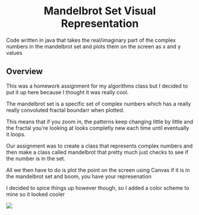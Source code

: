 <h1 align="center"> Mandelbrot Set Visual Representation </h1>
Code written in java that takes the real/imaginary part of the complex numbers in the mandelbrot set and plots them on the screen as x and y values


## Overview

This was a homework assignment for my algorithms class but I decided to put it up here because I thought it was really cool.

The mandelbrot set is a specific set of complex numbers which has a really really convoluted fractal boundarr when plotted.

This means that if you zoom in, the patterns keep changing little by little and the fractal you're looking at looks completly new each time until eventually it loops. 


Our assignment was to create a class that represents complex numbers and then make a class called mandelbrot that pretty much just checks to see if the number is in the set.

All we then have to do is plot the point on the screen using Canvas if it is in the mandelbrot set and boom, you have your represenation


I decided to spice things up however though, so I added a color scheme to mine so it looked cooler

<img src="https://i.imgur.com/nZAaSVF.jpg">
